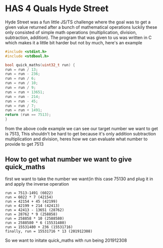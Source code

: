 # HAS 4 Quals Hyde Street
Hyde Street was a fun little JS/TS challenge where the goal was to get a given value returned after a bunch of mathematical operations luckily these only consisted of simple math operations (multiplication, division, subtraction, addition). The program that was given to us was written in C which makes it a little bit harder but not by much, here's an example
```C
#include <stdint.h>
#include <stdbool.h>

bool quick_maths(uint32_t run) {
run = run / 13;
run = run - 236;
run = run / 6;
run = run / 10;
run = run / 9;
run = run + 13651;
run = run - 214;
run = run - 45;
run = run / 7;
run = run + 1491;
return (run == 7513);
}
```

from the above code example we can see our target number we want to get is 7513, This shouldn't be hard to get because it's only addition subtraction multiplication and division, heres how we can evaluate what number to provide to get 7513

## How to get what number we want to give quick_maths
first we want to take the number we want(in this case 75130 and plug it in and apply the inverse operation
```
run = 7513-1491 (6022)
run = 6022 * 7 (42154)
run = 42154 + 45 (42199)
run = 42199 + 214 (42413)
run = 42413 - 13651 (28762)
run = 28762 * 9 (258858)
run = 258858 * 10 (2588580)
run = 2588580 * 6 (15531480)
run = 15531480 + 236 (15531716)
finally, run = 15531716 * 13 (201912308)
```
So we want to initate quick_maths with run being 201912308

